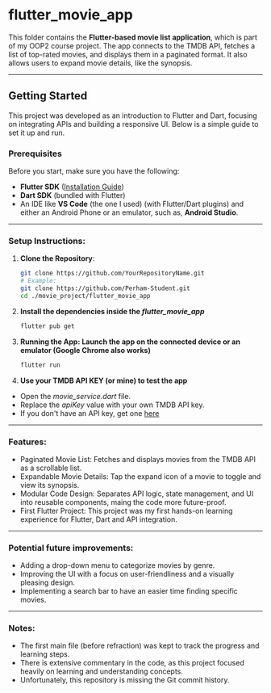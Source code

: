 # flutter_movie_app

This folder contains the **Flutter-based movie list application**, which is part of my OOP2 course project. The app connects to the TMDB API, fetches a list of top-rated movies, and displays them in a paginated format. It also allows users to expand movie details, like the synopsis.

---

## Getting Started

This project was developed as an introduction to Flutter and Dart, focusing on integrating APIs and building a responsive UI. Below is a simple guide to set it up and run.

### Prerequisites
Before you start, make sure you have the following:
- **Flutter SDK** ([Installation Guide](https://docs.flutter.dev/get-started/install))
- **Dart SDK** (bundled with Flutter)
- An IDE like **VS Code** (the one I used) (with Flutter/Dart plugins) and either an Android Phone or an emulator, such as,  **Android Studio**.

---

### Setup Instructions:<br/>

1. **Clone the Repository**:
   ```bash
   git clone https://github.com/YourRepositoryName.git
   # Example:
   git clone https://github.com/Perham-Student.git
   cd ./movie_project/flutter_movie_app

2. **Install the dependencies inside the _flutter_movie_app_** <br/>
   ```bash
   flutter pub get

4. **Running the App: Launch the app on the connected device or an emulator (Google Chrome also works)** <br/>
   ```bash
   flutter run

5. **Use your TMDB API KEY (or mine) to test the app**
* Open the _movie_service.dart_ file.
* Replace the _apiKey_ value with your own TMDB API key.
* If you don't have an API key, get one [here](https://developer.themoviedb.org/docs/getting-started)

---

### Features:
* Paginated Movie List: Fetches and displays movies from the TMDB API as a scrollable list.
* Expandable Movie Details: Tap the expand icon of a movie to toggle and view its synopsis.
* Modular Code Design: Separates API logic, state management, and UI into reusable components, maing the code more future-proof.
* First Flutter Project: This project was my first hands-on learning experience for Flutter, Dart and API integration.

---

### Potential future improvements:
* Adding a drop-down menu to categorize movies by genre.
* Improving the UI with a focus on user-friendliness and a visually pleasing design.
* Implementing a search bar to have an easier time finding specific movies.

---

### Notes:
* The first main file (before refraction) was kept to track the progress and learning steps.
* There is extensive commentary in the code, as this project focused heavily on learning and understanding concepts.
* Unfortunately, this repository is missing the Git commit history.

